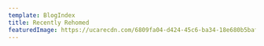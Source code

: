 ```yaml
---
template: BlogIndex
title: Recently Rehomed
featuredImage: https://ucarecdn.com/6809fa04-d424-45c6-ba34-18e680b5baf4/
---
```

